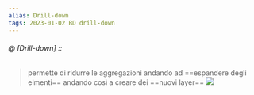```yaml
---
alias: Drill-down
tags: 2023-01-02 BD drill-down
---
```


###### @ [Drill-down] ::
> permette di ridurre le aggregazioni andando ad ==espandere degli elmenti== andando così a creare dei ==nuovi layer==
![](drilldown.jpeg)
<!--ID: 1672771105248-->
